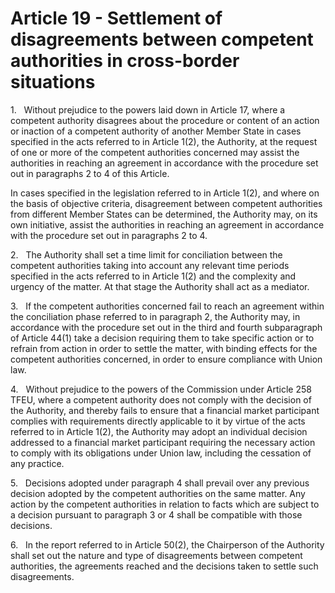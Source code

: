# Article 19 - Settlement of disagreements between competent authorities in cross-border situations


1.   Without prejudice to the powers laid down in Article 17, where a competent authority disagrees about the procedure or content of an action or inaction of a competent authority of another Member State in cases specified in the acts referred to in Article 1(2), the Authority, at the request of one or more of the competent authorities concerned may assist the authorities in reaching an agreement in accordance with the procedure set out in paragraphs 2 to 4 of this Article.

In cases specified in the legislation referred to in Article 1(2), and where on the basis of objective criteria, disagreement between competent authorities from different Member States can be determined, the Authority may, on its own initiative, assist the authorities in reaching an agreement in accordance with the procedure set out in paragraphs 2 to 4.

2.   The Authority shall set a time limit for conciliation between the competent authorities taking into account any relevant time periods specified in the acts referred to in Article 1(2) and the complexity and urgency of the matter. At that stage the Authority shall act as a mediator.

3.   If the competent authorities concerned fail to reach an agreement within the conciliation phase referred to in paragraph 2, the Authority may, in accordance with the procedure set out in the third and fourth subparagraph of Article 44(1) take a decision requiring them to take specific action or to refrain from action in order to settle the matter, with binding effects for the competent authorities concerned, in order to ensure compliance with Union law.

4.   Without prejudice to the powers of the Commission under Article 258 TFEU, where a competent authority does not comply with the decision of the Authority, and thereby fails to ensure that a financial market participant complies with requirements directly applicable to it by virtue of the acts referred to in Article 1(2), the Authority may adopt an individual decision addressed to a financial market participant requiring the necessary action to comply with its obligations under Union law, including the cessation of any practice.

5.   Decisions adopted under paragraph 4 shall prevail over any previous decision adopted by the competent authorities on the same matter. Any action by the competent authorities in relation to facts which are subject to a decision pursuant to paragraph 3 or 4 shall be compatible with those decisions.

6.   In the report referred to in Article 50(2), the Chairperson of the Authority shall set out the nature and type of disagreements between competent authorities, the agreements reached and the decisions taken to settle such disagreements.
